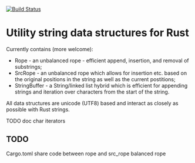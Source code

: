 [![Build Status](https://https://travis-ci.org/minsler/strings.rs.svg)](https://travis-ci.org/minsler/strings.rs)

# Utility string data structures for Rust

Currently contains (more welcome):

* Rope - an unbalanced rope - efficient append, insertion, and removal of substrings;
* SrcRope - an unbalanced rope which allows for insertion etc. based on the original positions in the string as well as the current postitions;
* StringBuffer - a String/linked list hybrid which is efficient for appending strings and iteration over characters from the start of the string.

All data structures are unicode (UTF8) based and interact as closely as possible with Rust strings.

TODO doc char iterators


TODO
----

Cargo.toml
share code between rope and src_rope
balanced rope
